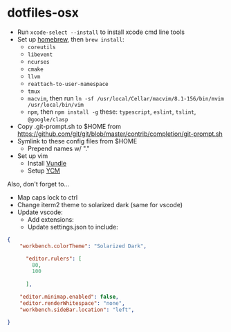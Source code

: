 # dotfiles-osx

- Run `xcode-select --install` to install xcode cmd line tools
- Set up [homebrew](https://docs.brew.sh/Installation.html), then `brew install`:
  - `coreutils`
  - `libevent`
  - `ncurses`
  - `cmake`
  - `llvm`
  - `reattach-to-user-namespace`
  - `tmux`
  - `macvim`, then run `ln -sf /usr/local/Cellar/macvim/8.1-156/bin/mvim /usr/local/bin/vim`
  - `npm`, then `npm install -g` these: `typescript`, `eslint`, `tslint`, `@google/clasp`
- Copy .git-prompt.sh to $HOME from https://github.com/git/git/blob/master/contrib/completion/git-prompt.sh
- Symlink to these config files from $HOME
  - Prepend names w/ "."
- Set up vim
  - Install [Vundle](https://github.com/VundleVim/Vundle.vim)
  - Setup [YCM](https://github.com/Valloric/YouCompleteMe#installation)
  
Also, don't forget to...
- Map caps lock to ctrl
- Change iterm2 theme to solarized dark (same for vscode)
- Update vscode:
  - Add extensions:
  - Update settings.json to include:
```json
{
    "workbench.colorTheme": "Solarized Dark",

      "editor.rulers": [
        80,
        100
    
      ],

    "editor.minimap.enabled": false,
    "editor.renderWhitespace": "none",
    "workbench.sideBar.location": "left",

}
```
